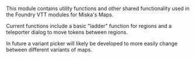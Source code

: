 This module contains utility functions and other shared functionality used in the Foundry VTT modules for Miska's Maps.

Current functions include a basic "ladder" function for regions and a teleporter dialog to move tokens between regions.

In future a variant picker will likely be developed to more easily change between different variants of maps.
